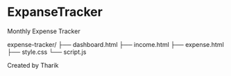 # ExpanseTracker
Monthly Expense Tracker

expense-tracker/
├── dashboard.html
├── income.html
├── expense.html
├── style.css
└── script.js


Created by Tharik
